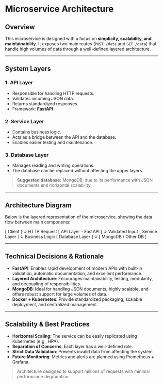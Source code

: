 # Microservice Architecture

## Overview

This microservice is designed with a focus on **simplicity, scalability, and maintainability**. It exposes two main routes (`POST /data` and `GET /data`) that handle high volumes of data through a well-defined layered architecture.

---

##  System Layers

### 1. API Layer
- Responsible for handling HTTP requests.
- Validates incoming JSON data.
- Returns standardized responses.
- Framework: **FastAPI**

### 2. Service Layer
- Contains business logic.
- Acts as a bridge between the API and the database.
- Enables easier testing and maintenance.

### 3.  Database Layer
- Manages reading and writing operations.
- The database can be replaced without affecting the upper layers.

>**Suggested database:** MongoDB, due to its performance with JSON documents and horizontal scalability.

---

## Architecture Diagram

Below is the layered representation of the microservice, showing the data flow between main components:

[ Client ] 
    ↓ HTTP Request
[ API Layer - FastAPI ]
    ↓ Validated Input
[ Service Layer ]
    ↓ Business Logic
[ Database Layer ]
    ↓
[ MongoDB / Other DB ]

---

## Technical Decisions & Rationale

- **FastAPI**: Enables rapid development of modern APIs with built-in validation, automatic documentation, and excellent performance.
- **Layered Architecture**: Encourages maintainability, testing, modularity, and decoupling of responsibilities.
- **MongoDB**: Ideal for handling JSON documents, highly scalable, and offers robust support for large volumes of data.
- **Docker + Kubernetes**: Provide standardized packaging, scalable deployment, and centralized management.

---

## Scalability & Best Practices

- **Horizontal Scaling**: The service can be easily replicated using Kubernetes (e.g., HPA).
- **Separation of Concerns**: Each layer has a well-defined role.
- **Strict Data Validation**: Prevents invalid data from affecting the system.
- **Future Monitoring**: Metrics and alerts are planned using Prometheus + Grafana.

> Architecture designed to support millions of requests with minimal performance degradation.

